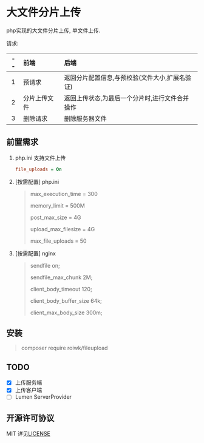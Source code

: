 # 大文件分片上传

php实现的大文件分片上传, 单文件上传.

请求:

--|前端|后端
:--:|:--|:--
1|预请求|返回分片配置信息,与预校验(文件大小,扩展名验证)|
2|分片上传文件|返回上传状态,为最后一个分片时,进行文件合并操作|
3|删除请求|删除服务器文件|

## 前置需求

1. php.ini 支持文件上传

    ```ini
    file_uploads = On
    ```

2. [按需配置] php.ini
    > max_execution_time = 300
    >
    > memory_limit = 500M
    >
    > post_max_size = 4G
    >
    > upload_max_filesize = 4G
    >
    > max_file_uploads = 50

3. [按需配置] nginx
    > sendfile       on;
    >
    > sendfile_max_chunk 2M;
    >
    > client_body_timeout 120;
    >
    > client_body_buffer_size 64k;
    >
    > client_max_body_size 300m;

## 安装

> composer require roiwk/fileupload

## TODO

- [x] 上传服务端
- [x] 上传客户端
- [ ] Lumen ServerProvider

## 开源许可协议

MIT 详见[LICENSE](./LICENSE)
